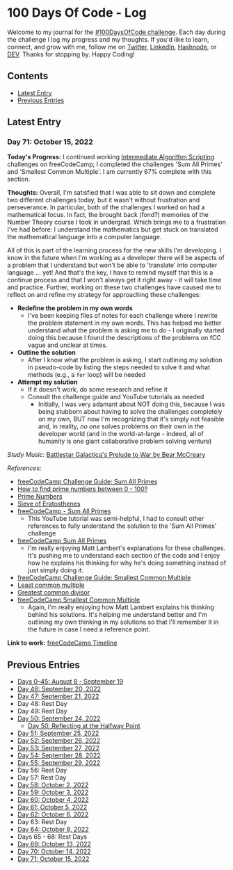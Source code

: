# 100 Days Of Code - Log
Welcome to my journal for the [#100DaysOfCode challenge](https://www.100daysofcode.com/). Each day during the challenge I log my progress and my thoughts. If you'd like to learn, connect, and grow with me, follow me on [Twitter](https://twitter.com/wordsbyfifi/), [LinkedIn](https://linkedin.com/in/anthonynanfito), [Hashnode](https://ananfito.hashnode.dev/), or [DEV](https://dev.to/ananfito). Thanks for stopping by. Happy Coding!

## Contents

- [Latest Entry](#latest-entry)
- [Previous Entries](#previous-entries)

## Latest Entry

### Day 71: October 15, 2022

**Today's Progress:** I continued working [Intermediate Algorithm Scripting](https://www.freecodecamp.org/learn/javascript-algorithms-and-data-structures/#intermediate-algorithm-scripting) challenges on freeCodeCamp; I completed the challenges 'Sum All Primes' and 'Smallest Common Multiple'. I am currently 67% complete with this section.

**Thoughts:** Overall, I'm satisfied that I was able to sit down and complete two different challenges today, but it wasn't without frustration and perseverance. In particular, both of the challenges I worked on had a mathematical focus. In fact, the brought back (fond?) memories of the Number Theory course I took in undergrad. Which brings me to a frustration I've had before: I understand the mathematics but get stuck on translated the mathematical language into a computer language.

All of this is part of the learning process for the new skills I'm developing. I know in the future when I'm working as a developer there will be aspects of a problem that I understand but won't be able to 'translate' into computer language ... yet! And that's the key, I have to remind myself that this is a continue process and that I won't always get it right away - it will take time and practice. Further, working on these two challenges have caused me to reflect on and refine my strategy for approaching these challenges:

- **Redefine the problem in my own words**
  - I've been keeping files of notes for each challenge where I rewrite the problem statement in my own words. This has helped me better understand what the problem is asking me to do - I originally started doing this because I found the descriptions of the problems on fCC vague and unclear at times.
- **Outline the solution**
  - After I know what the problem is asking, I start outlining my solution in pseudo-code by listing the steps needed to solve it and what methods (e.g., a `for` loop) will be needed
- **Attempt my solution**
  - If it doesn't work, do some research and refine it
  - Consult the challenge guide and YouTube tutorials as needed  
    - Initially, I was very adamant about NOT doing this, because I was being stubborn about having to solve the challenges completely on my own, BUT now I'm recognizing that it's simply not feasible and, in reality, *no one* solves problems on their own in the developer world (and in the world-at-large - indeed, all of humanity is one giant collaborative problem solving venture)

*Study Music:* [Battlestar Galactica's Prelude to War by Bear McCreary](https://youtu.be/4f2MnaV_j0Q)

*References:*

- [freeCodeCamp Challenge Guide: Sum All Primes](https://forum.freecodecamp.org/t/freecodecamp-challenge-guide-sum-all-primes/16085)
- [How to find prime numbers between 0 - 100?](https://stackoverflow.com/questions/11966520/how-to-find-prime-numbers-between-0-100)
- [Prime Numbers](https://www.geeksforgeeks.org/prime-numbers/)
- [Sieve of Eratosthenes](https://www.geeksforgeeks.org/sieve-of-eratosthenes/)
- [freeCodeCamp - Sum All Primes](https://youtu.be/uwSs2AQUV2Q)
  - This YouTube tutorial was semi-helpful, I had to consult other references to fully understand the solution to the 'Sum All Primes' challenge
- [freeCodeCamp Sum All Primes](https://youtu.be/se4C7H7b6I0)
  - I'm really enjoying Matt Lambert's explanations for these challenges. It's pushing me to understand each section of the code and I enjoy how he explains his thinking for why he's doing something instead of just simply doing it.
- [freeCodeCamp Challenge Guide: Smallest Common Multiple](https://forum.freecodecamp.org/t/freecodecamp-challenge-guide-smallest-common-multiple/16075)
- [Least common multiple](https://en.wikipedia.org/wiki/Least_common_multiple)
- [Greatest common divisor](https://en.wikipedia.org/wiki/Greatest_common_divisor#greatest_common_denominator)
- [freeCodeCamp Smallest Common Multiple](https://youtu.be/SAMUCHLUJeU)
  - Again, I'm really enjoying how Matt Lambert explains his thinking behind his solutions. It's helping me understand better and I'm outlining my own thinking in my solutions so that I'll remember it in the future in case I need a reference point.

**Link to work:** [freeCodeCamp Timeline](https://www.freecodecamp.org/ananfito)

## Previous Entries

- [Days 0–45: August 8 - September 19](./days0-45.md)
- [Day 46: September 20, 2022](./day46.md)
- [Day 47: September 21, 2022](./day47.md)
- Day 48: Rest Day
- Day 49: Rest Day
- [Day 50: September 24, 2022](./day50.md)
  - [Day 50: Reflecting at the Halfway Point](./day50-reflection.md)
- [Day 51: September 25, 2022](./day51.md)
- [Day 52: September 26, 2022](./day52.md)
- [Day 53: September 27, 2022](./day53.md)
- [Day 54: September 28, 2022](./day54.md)
- [Day 55: September 29, 2022](./day55.md)
- Day 56: Rest Day
- Day 57: Rest Day
- [Day 58: October 2, 2022](./day58.md)
- [Day 59: October 3, 2022](./day59.md)
- [Day 60: October 4, 2022](./day60.md)
- [Day 61: October 5, 2022](./day61.md)
- [Day 62: October 6, 2022](./day62.md)
- Day 63: Rest Day
- [Day 64: October 8, 2022](./day64.md)
- Days 65 - 68: Rest Days
- [Day 69: October 13, 2022](./day69.md)
- [Day 70: October 14, 2022](./day70.md)
- [Day 71: October 15, 2022](./day71.md)
